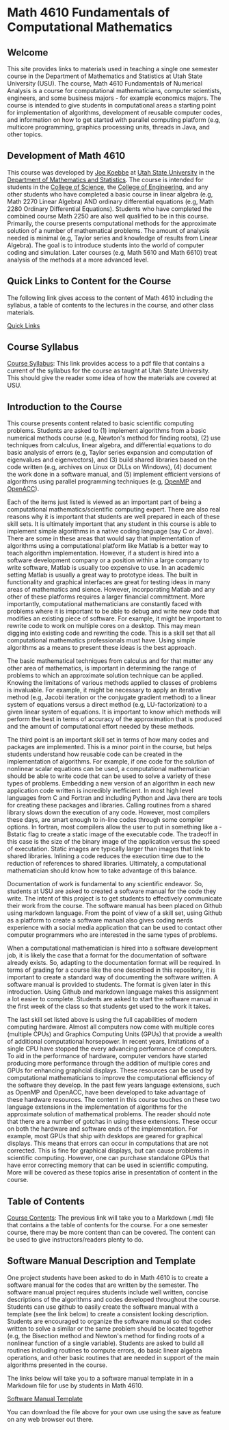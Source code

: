 # Math 4610 Fundamentals of Computational Mathematics

## Welcome

This site provides links to materials used in teaching a single one semester
course in the Department of Mathematics and Statistics at Utah State University
(USU). The course, Math 4610 Fundamentals of Numerical Analysis is a course for
computational mathematicians, computer scientists, engineers, and some business
majors - for example economics majors. The course is intended to give students
in computational areas a starting point for implementation of algorithms,
development of reusable computer codes, and information on how to get started
with parallel computing platform (e.g, multicore programming, graphics
processing units, threads in Java, and other topics.

## Development of Math 4610

This course was developed by [Joe Koebbe](http://www.math.usu.edu/~koebbe) at
[Utah State University](http://www.usu.edu) in the [Department of Mathematics
and Statistics](http://www.math.usu.edu/). The course is intended for students
in the [College of Science](https://www.usu.edu/science), the
[College of Engineering](https://engineering.usu.edu), and any other students
who have completed a basic course in linear algebra (e.g, Math 2270 Linear
Algebra) AND ordinary differential equations (e.g, Math 2280 Ordinary
Differential Equations). Students who have completed the combined course Math
2250 are also well qualified to be in this course. Primarily, the course
presents computational methods for the approximate solution of a number of
mathematical problems. The amount of analysis needed is minimal (e.g, Taylor
series and knowledge of results from Linear Algebra). The goal is to introduce
students into the world of computer coding and simulation. Later courses (e.g,
Math 5610 and Math 6610) treat analysis of the methods at a more advanced level.

## Quick Links to Content for the Course

The following link gives access to the content of Math 4610 including the
syllabus, a table of contents to the lectures in the course, and other class
materials.

[Quick Links](./quickLinks.md)

## Course Syllabus

[Course Syllabus](./syllabus/md/syllabus.md):
This link provides access to a pdf file that contains a current of the syllabus
for the course as taught at Utah State University. This should give the reader
some idea of how the materials are covered at USU.

## Introduction to the Course

This course presents content related to basic scientific computing problems.
Students are asked to (1) implement algorithms from a basic numerical methods
course (e.g, Newton's method for finding roots), (2) use techniques from
calculus, linear algebra, and differential equations to do basic analysis of
errors (e.g, Taylor series expansion and computation of eigenvalues and
eigenvectors), and (3) build shared libraries based on the code written (e.g,
archives on Linux or DLLs on Windows), (4) document the work done in a software
manual, and (5) implement efficient versions of algorithms using parallel
programming techniques (e.g, [OpenMP](https://openmp.org) and
[OpenACC](https://openacc.org)).

Each of the items just listed is viewed as an important part of being a
computational mathematics/scientific computing expert. There are also real
reasons why it is important that students are well prepared in each of these
skill sets. It is ultimately important that any student in this course is able
to implement simple algorithms in a native coding language (say C or Java). 
There are some in these areas that would say that implementation of algorithms
using a computational platform like Matlab is a better way to teach algorithm
implementation. However, if a student is hired into a software development
company or a position within a large company to write software, Matlab is
usually too expensive to use. In an academic setting Matlab is usually a great
way to prototype ideas. The built in functionality and graphical interfaces are
great for testing ideas in many areas of mathematics and sience. However,
incorporating Matlab and any other of these platforms requires a larger
financial committment. More importantly, computational mathematicians are
constantly faced with problems where it is important to be able to debug and
write new code that modifies an existing piece of software. For example, it
might be important to rewrite code to work on multiple cores on a desktop. This
may mean digging into existing code and rewriting the code. This is a skill set
that all computational mathematics professionals must have. Using simple
algorithms as a means to present these ideas is the best approach.

The basic mathematical techniques from calculus and for that matter any other
area of mathematics, is important in determining the range of problems to which
an approximate solution technique can be applied. Knowing the limitations of
various methods applied to classes of problems is invaluable. For example, it
might be necessary to apply an iterative method (e.g, Jacobi iteration or the
conjugate gradient method) to a linear system of equations versus a direct
method (e.g, LU-factorization) to a given linear system of equations. It is
important to know which methods will perform the best in terms of accuracy of
the approximation that is produced and the amount of computational effort needed
by these methods.

The third point is an important skill set in terms of how many codes and
packages are implemented. This is a minor point in the course, but helps
students understand how reusable code can be created in the implementation of
algorithms. For example, if one code for the solution of nonlinear scalar
equations can be used, a computational mathematician should be able to write
code that can be used to solve a variety of these types of problems. Embedding
a new version of an algorithm in each new application code written is
incredibly inefficient. In most high level languages from C and Fortran and
including Python and Java there are tools for creating these packages and
libraries. Calling routines from a shared library slows down the execution of
any code. However, most compilers these days, are smart enough to in-line codes
through some compiler options. In fortran, most compilers allow the user to put
in something like a -Bstatic flag to create a static image of the executable
code. The tradeoff in this case is the size of the binary image of the
application versus the speed of executation. Static images are typically larger
than images that link to shared libraries. Inlining a code reduces the execution
time due to the reduction of references to shared libraries. Ultimately, a
computational mathematician should know how to take advantage of this balance.

Documentation of work is fundamental to any scientific endeavor. So, students
at USU are asked to created a software manual for the code they write. The
intent of this project is to get students to effectively communicate their work
from the course. The software manual has been placed on Github using markdown
language. From the point of view of a skill set, using Github as a platform to
create a software manual also gives coding nerds experience with a social media
application that can be used to contact other computer programmers who are
interested in the same types of problems.

When a computational mathematician is hired into a software development job, it
is likely the case that a format for the documentation of software already
exists. So, adapting to the documentation format will be required. In terms of
grading for a course like the one described in this repository, it is important
to create a standard way of documenting the software written. A software manual
is provided to students. The format is given later in this introduction. Using
Github and markdown language makes this assignment a lot easier to complete.
Students are asked to start the software manual in the first week of the class
so that students get used to the work it takes.

The last skill set listed above is using the full capabilities of modern
computing hardware. Almost all computers now come with multiple cores (multiple
CPUs) and Graphics Computing Units (GPUs) that provide a wealth of additional
computational horsepower. In recent years, limitations of a single CPU have
stopped the every advancing performance of computers. To aid in the performance
of hardware, computer vendors have started producing more performance through
the addition of multiple cores and GPUs for enhancing graphcial displays. These
resources can be used by computational mathematicians to improve the
computational efficiency of the software they develop. In the past few years
language extensions, such as OpenMP and OpenACC, have been developed to take
advantage of these hardware resources. The content in this course touches on
these two language extensions in the implementation of algorithms for the
approximate solution of mathematical problems. The reader should note that there
are a number of gotchas in using these extensions. These occur on both the
hardware and software ends of the implementation. For example, most GPUs that
ship with desktops are geared for graphical displays. This means that errors
can occur in computations that are not corrected. This is fine for graphical
displays, but can cause problems in scientific computing. However, one can
purchase standalone GPUs that have error correcting memory that can be used in
scientific computing. More will be covered as these topics arise in presentation
of content in the course.

## Table of Contents

[Course Contents](./lectures/toc/md/topic_toc.md): The previous link will take
you to a Markdown (.md) file that contains a the table of contents for the
course. For a one semester course, there may be more content than can be
covered. The content can be used to give instructors/readers plenty to do.

## Software Manual Description and Template

One project students have been asked to do in Math 4610 is to create a software
manual for the codes that are written by the semester. The software manual
project requires students include well written, concise descriptions of the
algorithms and codes developed throughout the course. Students can use github
to easily create the software manual with a template (see the link below) to
create a consistent looking description. Students are encouraged to organize the
software manual so that codes written to solve a similar or the same problem
should be located together (e.g, the Bisection method and Newton's method for
finding roots of a nonlinear function of a single variable). Students are asked
to build all routines including routines to compute errors, do basic linear
algebra operations, and other basic routines that are needed in support of the
main algorithms presented in the course.

The links below will take you to a software manual template in in a Markdown
file for use by students in Math 4610.

[Software Manual Template](softwareManual/softwareManualTemplate.md)

You can download the file above for your own use using the save as feature on
any web browser out there.
